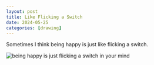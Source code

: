 ```yaml
---
layout: post
title: Like Flicking a Switch
date: 2024-05-25
categories: [drawing]
---
```


Sometimes I think being happy is just like flicking a switch.

![being happy is just flicking a switch in your mind](https://ik.imagekit.io/1wh3oo1zp/its-like_flicking-a-switch_j8GjLvu9K)
